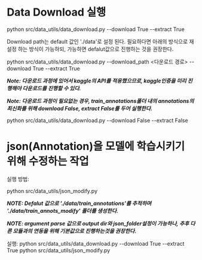  # Data Download 실행
  
  python src/data_utils/data_download.py --download True --extract True
 
  Download path는 default 값인 './data'로 설정 된다. 필요하다면 아래의 방식으로 재설정 하는 방식이 가능하되, 가능하면 defalut값으로 진행하는 것을 권장한다.
 
  python src/data_utils/data_download.py --download_path <다운로드 경로> --download True --extract True
 
  ***Note: 다운로드 과정에 있어서 kaggle의 API를 적용했으므로, kaggle인증을 미리 진행해야 다운로드를 진행할 수 있다.***
 
  ***Note: 다운로드 과정이 필요없는 경우, train_annotations폴더 내의 annotations의 최신화를 위해 download False, extract False를 두어 실행한다.***
 
   python src/data_utils/data_download.py --download False --extract False
 
 # json(Annotation)을 모델에 학습시키기 위해 수정하는 작업
 
  실행 방법:
 
   python src/data_utils/json_modify.py
 
   ***NOTE: Defalut 값으로 './data/train_annotations'를 추적하며 './data/train_annots_modify' 폴더를 생성한다.***
 
   ***NOTE: argument parse 값으로 output dir와 json_folder설정이 가능하나, 추후 다른 모듈과의 연동을 위해 기본값으로 진행하는것을 권장한다.***

실행:
  python src/data_utils/data_download.py --download True --extract True
  python src/data_utils/json_modify.py